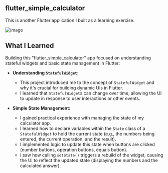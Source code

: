## flutter_simple_calculator

This is another Flutter application I built as a learning exercise.

![image](https://github.com/user-attachments/assets/fe5be582-45e8-494c-8631-80c825fd359b)

## What I Learned

Building this "flutter_simple_calculator" app focused on understanding stateful widgets and basic state management in Flutter:

* **Understanding `StatefulWidget`:**
    * This project introduced me to the concept of `StatefulWidget` and why it's crucial for building dynamic UIs in Flutter.
    * I learned that `StatefulWidget`s can change over time, allowing the UI to update in response to user interactions or other events.

* **Simple State Management:**
    * I gained practical experience with managing the state of my calculator app.
    * I learned how to declare variables within the `State` class of a `StatefulWidget` to hold the current state (e.g., the numbers being entered, the current operation, and the result).
    * I implemented logic to update this state when buttons are clicked (number buttons, operation buttons, equals button).
    * I saw how calling `setState()` triggers a rebuild of the widget, causing the UI to reflect the updated state (displaying the numbers and the calculated answer).
